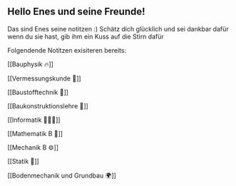## Hello Enes und seine Freunde!

Das sind Enes seine notitzen :) Schätz dich glücklich und sei dankbar dafür wenn du sie hast, gib ihm ein Kuss auf die Stirn dafür

Folgendende Notitzen exisiteren bereits:

[[Bauphysik 🔥]]

[[Vermessungskunde 📏]]

[[Baustofftechnik 🧪]]

[[Baukonstruktionslehre 📐]]

[[Informatik 🧑🏽‍💻]]

[[Mathematik B 🧮]]

[[Mechanik B ⚙️]]

[[Statik 🌉]]

[[Bodenmechanik und Grundbau 🌍]]


